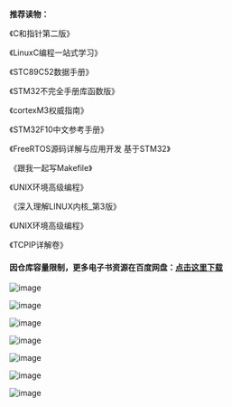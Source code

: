 **推荐读物：**

《C和指针第二版》

《LinuxC编程一站式学习》

《STC89C52数据手册》

《STM32不完全手册库函数版》

《cortexM3权威指南》

《STM32F10中文参考手册》

《FreeRTOS源码详解与应用开发 基于STM32》

《跟我一起写Makefile》

《UNIX环境高级编程》

《深入理解LINUX内核_第3版》

《UNIX环境高级编程》

《TCPIP详解卷》

#### 因仓库容量限制，更多电子书资源在百度网盘：[点击这里下载]()

![image](https://github.com/user-attachments/assets/8fa5af26-2bab-4bbd-9c90-e4b56bb59452)

![image](https://github.com/user-attachments/assets/cbbf6891-7ab4-4210-874c-68a7be513260)

![image](https://github.com/user-attachments/assets/d200e02e-51d8-4e07-89cf-f3293390485c)

![image](https://github.com/user-attachments/assets/825cca3c-0286-4387-b1d4-fb1aa11153dd)

![image](https://github.com/user-attachments/assets/29c04230-7205-490c-8767-95d854109d8c)

![image](https://github.com/user-attachments/assets/a6f0ee1d-0c8e-4de3-927d-bc0b750ff55b)

![image](https://github.com/user-attachments/assets/b747e0e9-36e2-4fff-99bf-342630c52a41)


